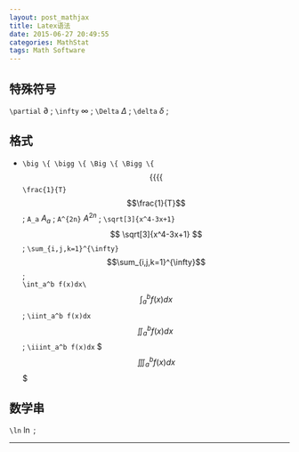 ```yaml
---
layout: post_mathjax
title: Latex语法
date: 2015-06-27 20:49:55
categories: MathStat
tags: Math Software
---
```


## 特殊符号

`\partial` $\partial$ ; `\infty` $\infty$ ; `\Delta` $\Delta$ ; `\delta` $\delta$ ;

## 格式

- `\big \{ \bigg \{ \Big \{ \Bigg \{` $$ \big \{ \bigg \{ \Big \{ \Bigg \{ $$
`\frac{1}{T}` $$\frac{1}{T}$$ ; `A_a` $A_a$ ; `A^{2n}` $A^{2n}$ ; `\sqrt[3]{x^4-3x+1}` $$ \sqrt[3]{x^4-3x+1} $$ ; `\sum_{i,j,k=1}^{\infty}` $$\sum_{i,j,k=1}^{\infty}$$ ;  
`\int_a^b f(x)dx\` $$\int_a^b f(x)dx$$ ; `\iint_a^b f(x)dx` $$\iint_a^b f(x)dx\ $$ ; `\iiint_a^b f(x)dx` $$$\iiint_a^b f(x)dx$$$

## 数学串

`\ln` $\ln$ ; 

---
